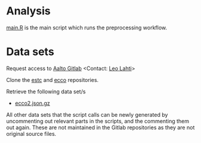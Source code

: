 # Analysis

[main.R](main.R) is the main script which runs the preprocessing
workflow.

# Data sets

Request access to [Aalto Gitlab](https://version.aalto.fi/gitlab/) <Contact: [Leo Lahti](http://www.iki.fi/Leo.Lahti)>

Clone the [estc](https://version.aalto.fi/gitlab/comhis/estc) and
[ecco](https://version.aalto.fi/gitlab/comhis/ecco) repositories.

Retrieve the following data set/s
 * [ecco2.json.gz](https://version.aalto.fi/gitlab/comhis/ecco/blob/master/originals/ecco2.json.gz)

All other data sets that the script calls can be newly generated by
uncommenting out relevant parts in the scripts, and the commenting
them out again. These are not maintained in the Gitlab repositories as
they are not original source files.


